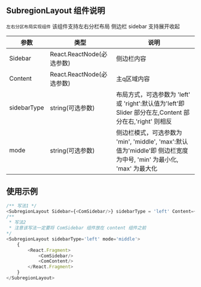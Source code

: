 ## SubregionLayout 组件说明

`左右分区布局实现组件` 该组件支持左右分栏布局 侧边栏 sidebar 支持展开收起

|参数|类型|说明|
|-----|---------|----|
|Sidebar|React.ReactNode(必选参数)|侧边栏内容|
|Content|React.ReactNode(必选参数)|主q区域内容|
|sidebarType|string(可选参数)|布局方式，可选参数为 'left' 或 'right':默认值为'left'即 Slider 部分在左,Content 部分在右,'right' 则相反|
|mode|string(可选参数)|侧边栏模式，可选参数为 'min', 'middle', 'max':默认值为'middle'即 侧边栏宽度为中号, 'min' 为最小化, 'max' 为最大化|


## 使用示例

```javascript
/** 写法1 */
<SubregionLayout Sidebar={<ComSidebar/>} sidebarType = 'left' Content={<ComContent/>}  mode = 'middle'/>
/** 
 * 写法2 
 * 注意该写法一定要将 ComSidebar 组件放在 content 组件之前
*/
<SubregionLayout sidebarType='left' mode='middle'>
    {
        <React.Fragment>
            <ComSidebar/>
            <ComContent/>
        </React.Fragment>
    }
</SubregionLayout>

```




